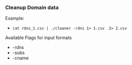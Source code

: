 ### Cleanup Domain data
Example:
- `cat rdns_1.csv | ./cleaner -rdns 1> 1.csv  2> 2.csv`

Available Flags for input formats
- -rdns
- -subs
- -cname